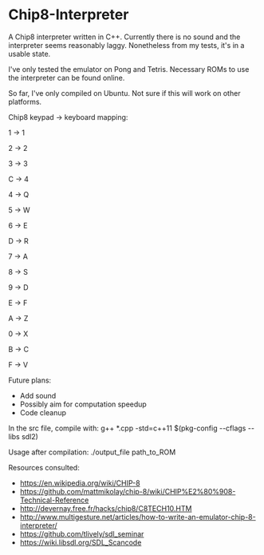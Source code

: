 # Chip8-Interpreter

A Chip8 interpreter written in C++. Currently there is no sound and the interpreter seems reasonably laggy. Nonetheless from my tests, it's in a usable state. 

I've only tested the emulator on Pong and Tetris. Necessary ROMs to use the interpreter can be found online.

So far, I've only compiled on Ubuntu. Not sure if this will work on other platforms.

Chip8 keypad -> keyboard mapping:

1 -> 1

2 -> 2

3 -> 3

C -> 4

4 -> Q

5 -> W

6 -> E

D -> R

7 -> A

8 -> S

9 -> D

E -> F

A -> Z

0 -> X

B -> C

F -> V 

Future plans:
- Add sound
- Possibly aim for computation speedup 
- Code cleanup

In the src file, compile with:
g++ *.cpp -std=c++11 $(pkg-config --cflags --libs sdl2)

Usage after compilation:
./output_file path_to_ROM

Resources consulted:
- https://en.wikipedia.org/wiki/CHIP-8
- https://github.com/mattmikolay/chip-8/wiki/CHIP%E2%80%908-Technical-Reference
- http://devernay.free.fr/hacks/chip8/C8TECH10.HTM
- http://www.multigesture.net/articles/how-to-write-an-emulator-chip-8-interpreter/
- https://github.com/tlively/sdl_seminar
- https://wiki.libsdl.org/SDL_Scancode

